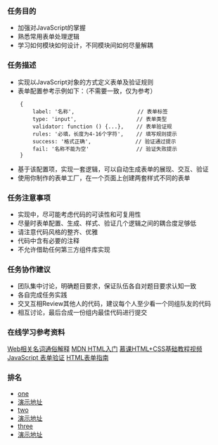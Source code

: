 ### 任务目的

- 加强对JavaScript的掌握
- 熟悉常用表单处理逻辑
- 学习如何模块如何设计，不同模块间如何尽量解耦

### 任务描述

- 实现以JavaScript对象的方式定义表单及验证规则
- 表单配置参考示例如下：（不需要一致，仅为参考）
```
    {
        label: '名称',                    // 表单标签
        type: 'input',                   // 表单类型
        validator: function () {...},    // 表单验证规
        rules: '必填，长度为4-16个字符',    // 填写规则提示
        success: '格式正确',              // 验证通过提示
        fail: '名称不能为空'               // 验证失败提示
    }
 ```   
- 基于该配置项，实现一套逻辑，可以自动生成表单的展现、交互、验证
- 使用你制作的表单工厂，在一个页面上创建两套样式不同的表单

### 任务注意事项

- 实现中，尽可能考虑代码的可读性和可复用性
- 尽量时表单配置、生成、样式、验证几个逻辑之间的耦合度足够低
- 请注意代码风格的整齐、优雅
- 代码中含有必要的注释
- 不允许借助任何第三方组件库实现

### 任务协作建议

- 团队集中讨论，明确题目要求，保证队伍各自对题目要求认知一致
- 各自完成任务实践
- 交叉互相Review其他人的代码，建议每个人至少看一个同组队友的代码
- 相互讨论，最后合成一份组内最佳代码进行提交

### 在线学习参考资料

[Web相关名词通俗解释](https://www.zhihu.com/question/22689579)
[MDN HTML入门](https://developer.mozilla.org/zh-CN/docs/Web/Guide/HTML/Introduction)
[慕课HTML+CSS基础教程视频](http://www.imooc.com/learn/9)
[JavaScript 表单验证](http://www.w3school.com.cn/js/js_form_validation.asp)
[HTML表单指南](https://developer.mozilla.org/zh-CN/docs/Web/Guide/HTML/Forms)

### 排名
- [one](https://github.com/muyewhatever/task_32/tree/master)
- [演示地址](https://muyewhatever.github.io/task_32/)
- [two](https://github.com/YuyangGong/IFE-2016-Spring/blob/master/second/js/task32.js)
- [演示地址](http://yuyang.date/second/html/task32.html)
- [three](https://github.com/xiaoqqchen/xiaoqqchen.github.io/tree/master/BaiduTask2_32)
- [演示地址](http://xiaoqqchen.github.io/BaiduTask2_32/)